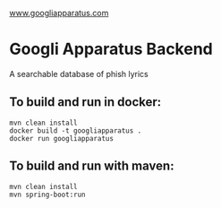 www.googliapparatus.com

# Googli Apparatus Backend

A searchable database of phish lyrics

## To build and run in docker:

```
mvn clean install
docker build -t googliapparatus .
docker run googliapparatus
```

## To build and run with maven:

```
mvn clean install
mvn spring-boot:run
```
